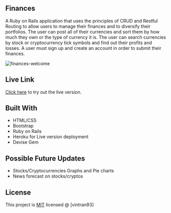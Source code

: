 ## Finances

A Ruby on Rails application that uses the principles of CRUD and Restful Routing to allow users to manage their finances and to diversify their portfolios. The user can post all of their currencies and sort them by how much they own or the type of currency it is. The user can search currencies by stock or cryptocurrency tick symbols and find out their profits and losses. A user must sign up and create an account in order to submit their finances.

![finances-welcome](https://user-images.githubusercontent.com/78582898/187303325-4ad6d2f7-8587-46e1-bbc4-d99c59ae09db.PNG)

## Live Link

[Click here](https://finance-portfolios.herokuapp.com/) to try out the live version.

## Built With

* HTML/CSS
*  Bootstrap
*  Ruby on Rails
*  Heroku for Live version deployment
*  Devise Gem

## Possible Future Updates
* Stocks/Cryptocurrencies Graphs and Pie charts
* News forecast on stocks/cryptos

## License

This project is [MIT](https://opensource.org/licenses/MIT) licensed @ [vintran93]
